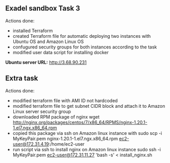 ## Exadel sandbox Task 3

Actions done:
- installed Terraform
- created Terraform file for automatic deploying two instances with Ubuntu OS and Amazon Linux OS
- confugured security groups for both instances according to the task
- modified user data script for installing docker

**Ubuntu server URL:** http://3.68.90.231

## Extra task

Actions done:
- modified terraform file with AMI ID not hardcoded
- modified terraform file to get subnet CIDR block and attach it to Amazon Linux server security group
- downloaded RPM package of nginx wget http://nginx.org/packages/centos/7/x86_64/RPMS/nginx-1.20.1-1.el7.ngx.x86_64.rpm 
- copied this package via ssh on Amazon linux instance with sudo scp -i MyKeyPair.pem nginx-1.20.1-1.el7.ngx.x86_64.rpm  ec2-user@172.31.4.19:/home/ec2-user
- run script via ssh to install nginx on Amazon linux instance sudo ssh -i MyKeyPair.pem ec2-user@172.31.11.27 'bash -s' < install_nginx.sh

